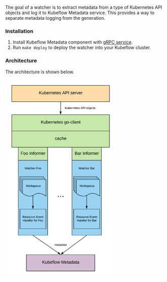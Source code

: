 The goal of a watcher is to extract metadata from a type of Kubernetes API objects and log it to Kubeflow Metadata service. This provides a way to separate metadata logging from the generation.

### Installation
1. Install Kubeflow Metadata component with [gRPC service](https://github.com/kubeflow/manifests/blob/master/metadata/base/metadata-service.yaml).
2. Run `make deploy` to deploy the watcher into your Kubeflow cluster.

### Architecture
The architecture is shown below.

<img src="architecture.png" width=350>
